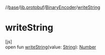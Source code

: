 //[base](../../../index.md)/[lib.protobuf](../index.md)/[BinaryEncoder](index.md)/[writeString](write-string.md)

# writeString

[js]\
open fun [writeString](write-string.md)(value: [String](https://kotlinlang.org/api/latest/jvm/stdlib/kotlin/-string/index.html)): [Number](https://kotlinlang.org/api/latest/jvm/stdlib/kotlin/-number/index.html)
